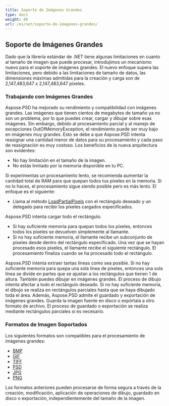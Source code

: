 ```yaml
---
title: Soporte de Imágenes Grandes
type: docs
weight: 40
url: /es/net/soporte-de-imagenes-grandes/
---
```


## **Soporte de Imágenes Grandes**
Dado que la librería estándar de .NET tiene algunas limitaciones en cuanto al tamaño de imagen que puede procesar, introdujimos un mecanismo nuevo para el soporte de imágenes grandes. El nuevo enfoque supera las limitaciones, pero debido a las limitaciones de tamaño de datos, las dimensiones máximas admitidas para la creación y carga son de 2,147,483,647 x 2,147,483,647 píxeles.
### **Trabajando con Imágenes Grandes**
Aspose.PSD ha mejorado su rendimiento y compatibilidad con imágenes grandes. Las imágenes que tienen cientos de megabytes de tamaño ya no son un problema, por lo que puedes crear, cargar y dibujar sobre esas imágenes. Sin embargo, debido al procesamiento parcial y al manejo de excepciones OutOfMemoryException, el rendimiento puede ser muy bajo en imágenes muy grandes. Esto se debe a que Aspose.PSD intenta reasignar una cantidad menor de datos para su procesamiento y cada paso de reasignación es muy costoso. Los beneficios de la nueva arquitectura son evidentes:

- No hay limitación en el tamaño de la imagen.
- No estás limitado por la memoria disponible en tu PC.

Si experimentas un procesamiento lento, se recomienda aumentar la cantidad total de RAM para que quepan todos tus píxeles en la memoria. Si no lo haces, el procesamiento sigue siendo posible pero es más lento. El enfoque es el siguiente:

- Llama al método [LoadPartialPixels](https://reference.aspose.com/psd/net/aspose.psd/rasterimage/methods/loadpartialpixels) con el rectángulo deseado y un delegado para recibir los píxeles cargados especificados.

Aspose.PSD intenta cargar todo el rectángulo.

- Si hay suficiente memoria para quepan todos los píxeles, entonces todos los píxeles se devuelven simplemente al llamante.
- Si no hay suficiente memoria, el llamante recibe un subconjunto de píxeles desde dentro del rectángulo especificado. Una vez que se hayan procesado esos píxeles, el llamante recibe el siguiente rectángulo. El procesamiento finaliza cuando se ha procesado todo el rectángulo.

Aspose.PSD intenta extraer tantas líneas como sea posible. Si no hay suficiente memoria para quepa una sola línea de píxeles, entonces una sola línea se divide en partes que se ajustan a los rectángulos que tienen 1 de altura. También puedes dibujar en imágenes grandes. El proceso de dibujo intenta afectar a todo el rectángulo deseado. Si no hay suficiente memoria, el dibujo se realiza en rectángulos parciales hasta que se haya dibujado toda el área. Además, Aspose.PSD admite el guardado y exportación de imágenes grandes. Guarda la imagen fuente en disco o expórtala a otro formato de archivo. El proceso de guardado o exportación se realiza mediante rectángulos parciales si es necesario.
### **Formatos de Imagen Soportados**
Los siguientes formatos son compatibles para el procesamiento de imágenes grandes:

- [BMP](https://reference.aspose.com/psd/net/aspose.psd.imageoptions/bmpoptions)
- [GIF](https://reference.aspose.com/psd/net/aspose.psd.imageoptions/gifoptions)
- [TIFF](https://reference.aspose.com/psd/net/aspose.psd.imageoptions/tiffoptions)
- [PSD](https://reference.aspose.com/psd/net/aspose.psd.imageoptions/psdoptions)
- [JPG](https://reference.aspose.com/psd/net/aspose.psd.imageoptions/jpegoptions)
- [PNG](https://reference.aspose.com/psd/net/aspose.psd.imageoptions/pngoptions)

Los formatos anteriores pueden procesarse de forma segura a través de la creación, modificación, aplicación de operaciones de dibujo, guardado en disco o exportación, independientemente del tamaño de la imagen.

